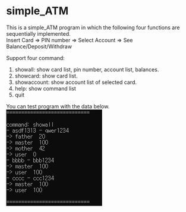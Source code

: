 # simple_ATM  
This is a simple_ATM program in which the following four functions are sequentially implemented.  
Insert Card => PIN number => Select Account => See Balance/Deposit/Withdraw  
  
Support four command:  
1. showall: show card list, pin number, account list, balances.  
2. showcard: show card list.  
3. showaccount: show account list of selected card.  
4. help: show command list  
5. quit  
  
You can test program with the data below.  
<img src="test_data.PNG" title="test data" alt="testdata"></img><br/>
